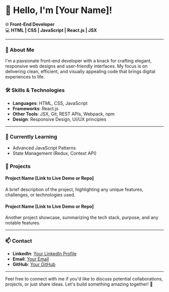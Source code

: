 # 👋 Hello, I'm [Your Name]!

🌐 **Front-End Developer**  
💻 **HTML | CSS | JavaScript | React.js | JSX**

---

### 🚀 About Me

I'm a passionate front-end developer with a knack for crafting elegant, responsive web designs and user-friendly interfaces. My focus is on delivering clean, efficient, and visually appealing code that brings digital experiences to life.

### 🛠️ Skills & Technologies
- **Languages**: HTML, CSS, JavaScript
- **Frameworks**: React.js
- **Other Tools**: JSX, Git, REST APIs, Webpack, npm
- **Design**: Responsive Design, UI/UX principles

---

### 🌱 Currently Learning
- Advanced JavaScript Patterns
- State Management (Redux, Context API)

### 🎨 Projects
#### Project Name [Link to Live Demo or Repo]
A brief description of the project, highlighting any unique features, challenges, or technologies used.

#### Project Name [Link to Live Demo or Repo]
Another project showcase, summarizing the tech stack, purpose, and any notable features.

---

### 📫 Contact
- **LinkedIn**: [Your LinkedIn Profile](https://linkedin.com/in/yourprofile)
- **Email**: [Your Email](mailto:youremail@example.com)
- **GitHub**: [Your GitHub](https://github.com/yourusername)

---

Feel free to connect with me if you'd like to discuss potential collaborations, projects, or just share ideas. Let's build something amazing together! 🚀
